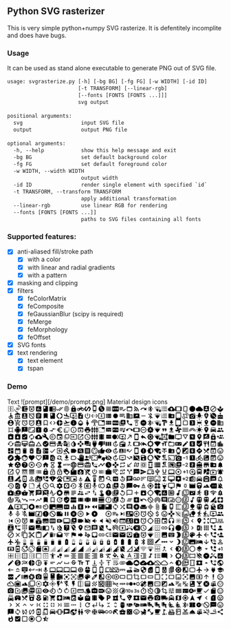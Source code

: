 ## Python SVG rasterizer
This is very simple python+numpy SVG rasterize. It is defentitely incomplite and does have bugs.

### Usage
It can be used as stand alone executable to generate PNG out of SVG file.
```
usage: svgrasterize.py [-h] [-bg BG] [-fg FG] [-w WIDTH] [-id ID]
                       [-t TRANSFORM] [--linear-rgb]
                       [--fonts [FONTS [FONTS ...]]]
                       svg output

positional arguments:
  svg                   input SVG file
  output                output PNG file

optional arguments:
  -h, --help            show this help message and exit
  -bg BG                set default background color
  -fg FG                set default foreground color
  -w WIDTH, --width WIDTH
                        output width
  -id ID                render single element with specified `id`
  -t TRANSFORM, --transform TRANSFORM
                        apply additional transformation
  --linear-rgb          use linear RGB for rendering
  --fonts [FONTS [FONTS ...]]
                        paths to SVG files containing all fonts
```

### Supported features:
- [x] anti-aliased fill/stroke path
   - [x] with a color
   - [x] with linear and radial gradients
   - [x] with a pattern
- [x] masking and clipping
- [x] filters
   - [x] feColorMatrix
   - [x] feComposite
   - [x] feGaussianBlur (scipy is required)
   - [x] feMerge
   - [x] feMorphology
   - [x] feOffset
- [x] SVG fonts
- [x] text rendering
   - [x] text element
   - [x] tspan

### Demo
Text
![prompt][/demo/prompt.png]
Material design icons
![material design icons](/demo/material-design.png)
